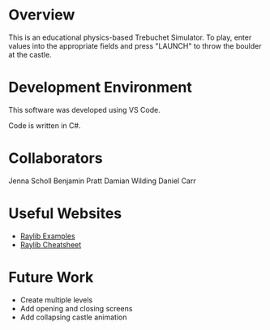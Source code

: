 # Overview

This is an educational physics-based Trebuchet Simulator. To play, enter values into the appropriate fields and press "LAUNCH" to throw the boulder at the castle. 

# Development Environment

This software was developed using VS Code. 

Code is written in C#.

# Collaborators

Jenna Scholl
Benjamin Pratt
Damian Wilding
Daniel Carr

# Useful Websites

* [Raylib Examples](https://www.raylib.com/examples.html)
* [Raylib Cheatsheet](https://www.raylib.com/cheatsheet/cheatsheet.html)

# Future Work

* Create multiple levels
* Add opening and closing screens
* Add collapsing castle animation
